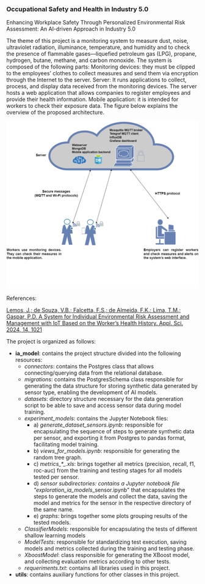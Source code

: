 ### Occupational Safety and Health in Industry 5.0

Enhancing Workplace Safety Through Personalized Environmental Risk Assessment: An AI-driven Approach in Industry 5.0

The theme of this project is a monitoring system to measure dust, noise, ultraviolet radiation, illuminance, temperature, and humidity and to check the presence of flammable gases—liquefied petroleum gas (LPG), propane, hydrogen, butane, methane, and carbon monoxide. The system is composed of the following parts:
Monitoring devices: they must be clipped to the employees’ clothes to collect measures and send them via encryption through the Internet to the server.
Server: It runs applications to collect, process, and display data received from the monitoring devices. The server hosts a web application that allows companies to register employees and provide their health information.
Mobile application: it is intended for workers to check their exposure data.
The figure below explains the overview of the proposed architecture.

<img src="/images/ApplSci_System_overview.png">


References:

[Lemos, J.; de Souza, V.B.; Falcetta, F.S.; de Almeida, F.K.; Lima, T.M.; Gaspar, P.D. A System for Individual Environmental Risk Assessment and Management with IoT Based on the Worker’s Health History. Appl. Sci. 2024, 14, 1021](https://doi.org/10.3390/app14031021)

The project is organized as follows:
- <b>ia_model</b>: contains the project structure divided into the following resources:
  - <i>connectors</i>: contains the Postgres class that allows connecting/querying data from the relational database.
  - <i>migrations</i>: contains the PostgresSchema class responsible for generating the data structure for storing synthetic data generated by sensor type, enabling the development of AI models.
  - <i>datasets</i>: directory structure necessary for the data generation script to be able to save and access sensor data during model training.
  - <i>experiment_models</i>: contains the Jupyter Notebook files:
    - a) <i>generate_dataset_sensors.ipynb</i>: responsible for encapsulating the sequence of steps to generate synthetic data per sensor, and exporting it from Postgres to pandas format, facilitating model training.
    - b) <i>views_for_models.ipynb</i>: responsible for generating the random tree graph.
    - c) <i>metrics_*_.xls</i>: brings together all metrics (precision, recall, f1, roc-auc) from the training and testing stages for all models tested per sensor.
    - d) <i>*_sensor subdirectories</i>: contains a Jupyter notebook file "exploration_ia_models_*_sensor.ipynb" that encapsulates the steps to generate the models and collect the data, saving the model and metrics for the sensor in the respective directory of the same name.
    - e) <i>graphs</i>: brings together some plots grouping results of the tested models.
  - <i>ClassifierModels</i>: responsible for encapsulating the tests of different shallow learning models 
  - <i>ModelTests</i>: responsible for standardizing test execution, saving models and metrics collected during the training and testing phase.
  - <i>XboostModel</i>: class responsible for generating the XBoost model, and collecting evaluation metrics according to other tests.
  - <i>requeriments.txt</i>: contains all libraries used in this project.
- <b>utils</b>: contains auxiliary functions for other classes in this project.
